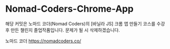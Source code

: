 # Nomad-Coders-Chrome-App

해당 커밋은 노마드 코더(Nomad Coders)의 [바닐라 JS] 크롬 앱 만들기 코스를 수강 후 만든 챌린지 졸업작품입니다.
문제가 될 시 삭제하겠습니다.

노마드 코더 https://nomadcoders.co/
